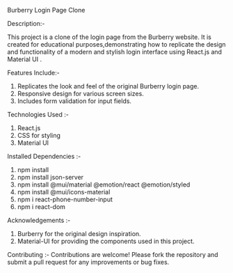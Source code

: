 Burberry Login Page Clone

Description:-

This project is a clone of the login page from the Burberry website. It is created for educational purposes,demonstrating how to replicate the design and functionality of a modern and stylish login interface using React.js and Material UI .


Features Include:-
1. Replicates the look and feel of the original Burberry login page.
2. Responsive design for various screen sizes.
3. Includes form validation for input fields.

Technologies Used :-
1. React.js
2. CSS for styling
3. Material UI 

Installed Dependencies :-
1. npm install
2. npm install json-server 
3. npm install @mui/material @emotion/react @emotion/styled
4. npm install @mui/icons-material
5. npm i react-phone-number-input
6. npm i react-dom

Acknowledgements :-
1. Burberry for the original design inspiration.
2. Material-UI for providing the components used in this project.

Contributing :-
Contributions are welcome! Please fork the repository and submit a pull request for any improvements or bug fixes.
